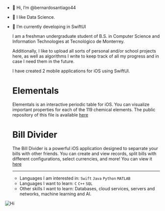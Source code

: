 - 👋 Hi, I’m @bernardosantiago44
- 👀 I like Data Science.
- 🌱 I’m currently developing in SwiftUI
  
  I am a freshman undergraduate student of B.S. in Computer Science and Information Technologies at Tecnológico de Monterrey.

  Additionally, I like to upload all sorts of personal and/or school projects here, as well as algorithms I write to keep track of all my progress
  and in case I need them in the future.

  I have created 2 mobile applications for iOS using SwiftUI.

  # Elementals
  Elementals is an interactive periodic table for iOS. You can visualize important properties for each of the 119 chemical elements.
  The public repository of this file is available [here](https://github.com/bernardosantiago44/periodic-table)

  # Bill Divider
  The Bill Divider is a powerful iOS application designed to separrate your bills with other friends. You can create and view records,
  split bills with different configurations, select currencies, and more! You can view it [here](https://github.com/bernardosantiago44/bill-divider)

  ---

  - Languages I am interested in: `Swift`  `Java`  `Python`  `MATLAB`
  - Languages I want to learn: `C` `C++`  `SQL`
  - Other skills I want to learn: Databases, cloud services, servers and networks, machine learning and AI.

![Hi](https://outsourceworkers.com.au/wp-content/uploads/2020/07/Custom-Database-Business-Knowledge-Image-in-Outsource-Workers-Database-Systems-Illustration-Image.png) 
  

<!---
bernardosantiago44/bernardosantiago44 is a ✨ special ✨ repository because its `README.md` (this file) appears on your GitHub profile.
You can click the Preview link to take a look at your changes.
--->
